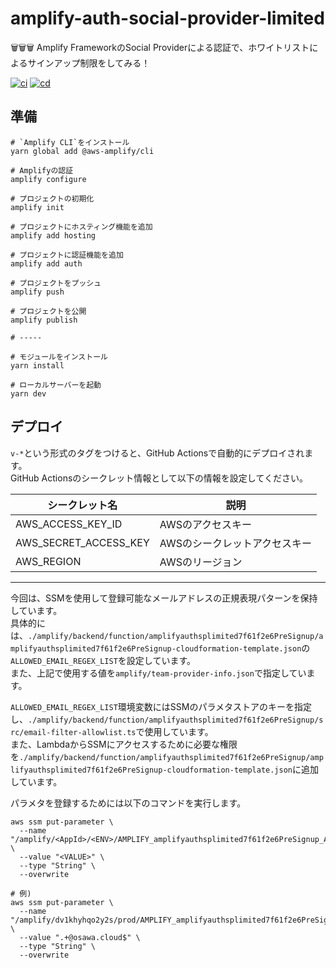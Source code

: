 # amplify-auth-social-provider-limited

🗑🗑🗑 Amplify FrameworkのSocial Providerによる認証で、ホワイトリストによるサインアップ制限をしてみる！  

[![ci](https://github.com/osawa-koki/amplify-auth-social-provider-limited/actions/workflows/ci.yml/badge.svg)](https://github.com/osawa-koki/amplify-auth-social-provider-limited/actions/workflows/ci.yml)
[![cd](https://github.com/osawa-koki/amplify-auth-social-provider-limited/actions/workflows/cd.yml/badge.svg)](https://github.com/osawa-koki/amplify-auth-social-provider-limited/actions/workflows/cd.yml)

## 準備

```shell
# `Amplify CLI`をインストール
yarn global add @aws-amplify/cli

# Amplifyの認証
amplify configure

# プロジェクトの初期化
amplify init

# プロジェクトにホスティング機能を追加
amplify add hosting

# プロジェクトに認証機能を追加  
amplify add auth

# プロジェクトをプッシュ
amplify push

# プロジェクトを公開
amplify publish

# -----

# モジュールをインストール
yarn install

# ローカルサーバーを起動
yarn dev
```

## デプロイ

`v-*`という形式のタグをつけると、GitHub Actionsで自動的にデプロイされます。  
GitHub Actionsのシークレット情報として以下の情報を設定してください。  

| シークレット名 | 説明 |
| --- | --- |
| AWS_ACCESS_KEY_ID | AWSのアクセスキー |
| AWS_SECRET_ACCESS_KEY | AWSのシークレットアクセスキー |
| AWS_REGION | AWSのリージョン |

---

今回は、SSMを使用して登録可能なメールアドレスの正規表現パターンを保持しています。  
具体的には、`./amplify/backend/function/amplifyauthsplimited7f61f2e6PreSignup/amplifyauthsplimited7f61f2e6PreSignup-cloudformation-template.json`の`ALLOWED_EMAIL_REGEX_LIST`を設定しています。  
また、上記で使用する値を`amplify/team-provider-info.json`で指定しています。  

`ALLOWED_EMAIL_REGEX_LIST`環境変数にはSSMのパラメタストアのキーを指定し、`./amplify/backend/function/amplifyauthsplimited7f61f2e6PreSignup/src/email-filter-allowlist.ts`で使用しています。  
また、LambdaからSSMにアクセスするために必要な権限を`./amplify/backend/function/amplifyauthsplimited7f61f2e6PreSignup/amplifyauthsplimited7f61f2e6PreSignup-cloudformation-template.json`に追加しています。  

パラメタを登録するためには以下のコマンドを実行します。  

```shell
aws ssm put-parameter \
  --name "/amplify/<AppId>/<ENV>/AMPLIFY_amplifyauthsplimited7f61f2e6PreSignup_ALLOWED_EMAIL_REGEX_LIST" \
  --value "<VALUE>" \
  --type "String" \
  --overwrite

# 例)
aws ssm put-parameter \
  --name "/amplify/dv1khyhqo2y2s/prod/AMPLIFY_amplifyauthsplimited7f61f2e6PreSignup_ALLOWED_EMAIL_REGEX_LIST" \
  --value ".+@osawa.cloud$" \
  --type "String" \
  --overwrite
```
